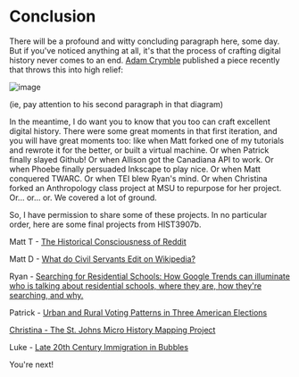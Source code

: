 # Conclusion

There will be a profound and witty concluding paragraph here, some day. But if you've noticed anything at all, it's that the process of crafting digital history never comes to an end. [Adam Crymble](http://www.digitalhumanities.org/dhq/vol/9/1/000206/000206.html) published a piece recently that throws this into high relief:

![image](http://www.digitalhumanities.org/dhq/vol/9/1/000206/resources/images/figure01.png)

(ie, pay attention to his second paragraph in that diagram)

In the meantime, I do want you to know that you too can craft excellent digital history. There were some great moments in that first iteration, and you will have great moments too: like when Matt forked one of my tutorials and rewrote it for the better, or built a virtual machine. Or when Patrick finally slayed Github! Or when Allison got the Canadiana API to work. Or when Phoebe finally persuaded Inkscape to play nice. Or when Matt conquered TWARC. Or when TEI blew Ryan's mind. Or when Christina forked an Anthropology class project at MSU to repurpose for her project. Or... or... or. We covered a lot of ground.

So, I have permission to share some of these projects. In no particular order, here are some final projects from HIST3907b.

Matt T - <a href="https://github.com/Ottawagunner/RedditData/blob/master/Paradata.md">The Historical Consciousness of Reddit</a>

Matt D - <a href="http://www.matthew-dodd.com/data-visualization/">What do Civil Servants Edit on Wikipedia?</a>

Ryan - <a href="http://ryanpickering.github.io/Residential-School-Online-Response/startbootstrap-grayscale-1.0.3/">Searching for Residential Schools: How Google Trends can illuminate who is talking about residential schools, where they are, how they're searching, and why.</a>

Patrick - <a href="https://www.youtube.com/watch?v=hx1vsDuLt_8">Urban and Rural Voting Patterns in Three American Elections </a>

<a href="http://xtina-r.github.io/daea/">Christina - The St. Johns Micro History Mapping Project</a>

Luke - <a href="https://lukeafbradley.wordpress.com/2015/04/09/late-20th-century-canadian-immigration-in-bubbles/">Late 20th Century Immigration in Bubbles </a>

You're next!

